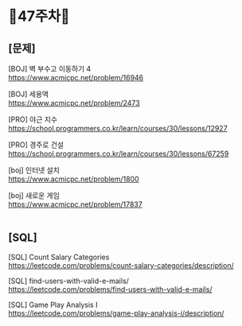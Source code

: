 # 📌47주차📌
## [문제]
[BOJ] 벽 부수고 이동하기 4</br>
https://www.acmicpc.net/problem/16946

[BOJ] 세용액</br>
https://www.acmicpc.net/problem/2473

[PRO] 야근 지수</br>
https://school.programmers.co.kr/learn/courses/30/lessons/12927

[PRO] 경주로 건설</br>
https://school.programmers.co.kr/learn/courses/30/lessons/67259

[boj] 인터넷 설치</br>
https://www.acmicpc.net/problem/1800

[boj] 새로운 게임</br>
https://www.acmicpc.net/problem/17837
</br></br>

## [SQL]
[SQL] Count Salary Categories</br>
https://leetcode.com/problems/count-salary-categories/description/

[SQL] find-users-with-valid-e-mails/</br>
https://leetcode.com/problems/find-users-with-valid-e-mails/

[SQL] Game Play Analysis I</br>
https://leetcode.com/problems/game-play-analysis-i/description/